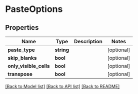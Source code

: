 # PasteOptions

## Properties
Name | Type | Description | Notes
------------ | ------------- | ------------- | -------------
**paste_type** | **string** |  | [optional] 
**skip_blanks** | **bool** |  | [optional] 
**only_visible_cells** | **bool** |  | [optional] 
**transpose** | **bool** |  | [optional] 

[[Back to Model list]](../README.md#documentation-for-models) [[Back to API list]](../README.md#documentation-for-api-endpoints) [[Back to README]](../README.md)


